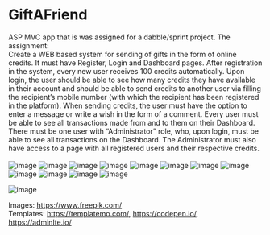 # GiftAFriend
ASP MVC app that is was assigned for a dabble/sprint project. 
The assignment:<br/>
Create a WEB based system for sending of gifts in the form of online credits.
It must have Register, Login and Dashboard pages.
After registration in the system, every new user receives 100 credits automatically.
Upon login, the user should be able to see how many credits they have available in their account and
should be able to send credits to another user via filling the recipient’s mobile number (with which
the recipient has been registered in the platform). When sending credits, the user must have the
option to enter a message or write a wish in the form of a comment.
Every user must be able to see all transactions made from and to them on their Dashboard.
There must be one user with “Administrator” role, who, upon login, must be able to see all
transactions on the Dashboard. The Administrator must also have access to a page with all registered
users and their respective credits.
<br/><br/>
![image](https://user-images.githubusercontent.com/72268734/168378437-35c3cabf-d745-4ba3-81c5-4e9b3e81e7c5.png)
![image](https://user-images.githubusercontent.com/72268734/168378507-e82cad9e-e4c5-4655-9aaa-75584fc73a3d.png)
![image](https://user-images.githubusercontent.com/72268734/168378542-92bee019-244a-4d67-b097-112f06d1f330.png)
![image](https://user-images.githubusercontent.com/72268734/168378577-5f6489ac-5820-4eb7-b765-14bdbba3b614.png)
![image](https://user-images.githubusercontent.com/72268734/168378606-6e2ac7c1-05bc-4616-8cf5-92691072968c.png)
![image](https://user-images.githubusercontent.com/72268734/168418280-089696be-7c8a-4778-ac7b-050179c2b641.png)
![image](https://user-images.githubusercontent.com/72268734/168467882-a8f60628-8ce8-4d67-93a2-f6a81c5c25d0.png)
![image](https://user-images.githubusercontent.com/72268734/168654599-d760e25e-c3b0-4fa6-abd2-55172eb5926a.png)
![image](https://user-images.githubusercontent.com/72268734/168686138-7abf6975-ce5d-4686-8ea7-59495aa1146b.png)
![image](https://user-images.githubusercontent.com/72268734/168686214-834ad841-362c-4eaa-8399-6d27ccbf03a1.png)
![image](https://user-images.githubusercontent.com/72268734/168832091-6abbab79-1f05-419b-8821-a37cadba7b5e.png)
![image](https://user-images.githubusercontent.com/72268734/168832121-a79d030c-31cc-4ccf-82c1-62eac0c692da.png)

![image](https://user-images.githubusercontent.com/72268734/168423811-97fc97ed-048d-457b-bccd-8aa494ff8864.png)


Images: https://www.freepik.com/<br />
Templates: https://templatemo.com/, https://codepen.io/, https://adminlte.io/
